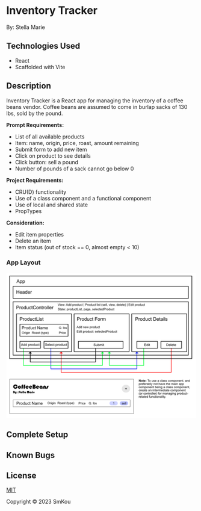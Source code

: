 # Inventory Tracker

By: Stella Marie

## Technologies Used

- React
- Scaffolded with Vite

## Description

Inventory Tracker is a React app for managing the inventory of a coffee beans vendor. Coffee beans are assumed to come in burlap sacks of 130 lbs, sold by the pound.

**Prompt Requirements:**
- List of all available products
- Item: name, origin, price, roast, amount remaining
- Submit form to add new item
- Click on product to see details
- Click button: sell a pound
- Number of pounds of a sack cannot go below 0

**Project Requirements:**
- CRU(D) functionality
- Use of a class component and a functional component
- Use of local and shared state
- PropTypes

**Consideration:**
- Edit item properties
- Delete an item
- Item status (out of stock == 0, almost empty < 10)

### App Layout

![App Design](./App-design.png)

## Complete Setup

## Known Bugs

## License

[MIT](https://choosealicense.com/licenses/mit/)

Copyright © 2023 SmKou